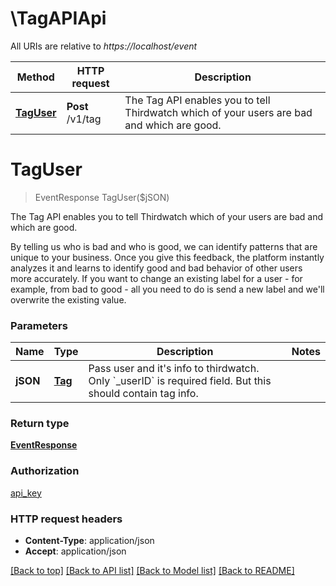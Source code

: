 # \TagAPIApi

All URIs are relative to *https://localhost/event*

Method | HTTP request | Description
------------- | ------------- | -------------
[**TagUser**](TagAPIApi.md#TagUser) | **Post** /v1/tag | The Tag API enables you to tell Thirdwatch which of your users are bad and which are good.


# **TagUser**
> EventResponse TagUser($jSON)

The Tag API enables you to tell Thirdwatch which of your users are bad and which are good.

By telling us who is bad and who is good, we can identify patterns that are unique to your business. Once you give this feedback, the platform instantly analyzes it and learns to identify good and bad behavior of other users more accurately. If you want to change an existing label for a user - for example, from bad to good - all you need to do is send a new label and we'll overwrite the existing value. 


### Parameters

Name | Type | Description  | Notes
------------- | ------------- | ------------- | -------------
 **jSON** | [**Tag**](Tag.md)| Pass user and it&#39;s info to thirdwatch. Only &#x60;_userID&#x60; is required field. But this should contain tag info. | 

### Return type

[**EventResponse**](EventResponse.md)

### Authorization

[api_key](../README.md#api_key)

### HTTP request headers

 - **Content-Type**: application/json
 - **Accept**: application/json

[[Back to top]](#) [[Back to API list]](../README.md#documentation-for-api-endpoints) [[Back to Model list]](../README.md#documentation-for-models) [[Back to README]](../README.md)


